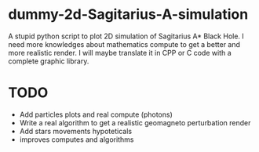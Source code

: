 # dummy-2d-Sagitarius-A-simulation
A stupid python script to plot 2D simulation of Sagitarius A* Black Hole. I need more knowledges about mathematics compute to get a better and more realistic render. I will maybe translate it in CPP or C code with a complete graphic library.
 # TODO
- Add particles plots and real compute (photons)
- Write a real algorithm to get a realistic geomagneto perturbation render
- Add stars movements hypoteticals
- improves computes and algorithms

